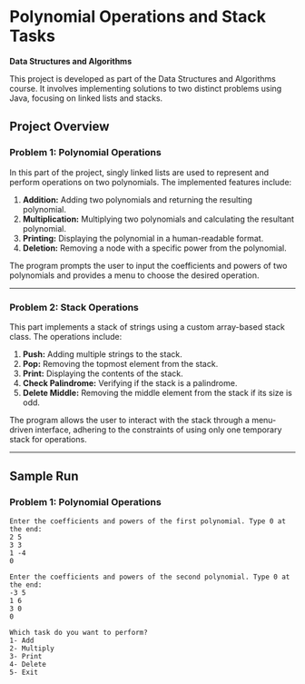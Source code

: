 # Polynomial Operations and Stack Tasks  
**Data Structures and Algorithms**  


This project is developed as part of the Data Structures and Algorithms course. It involves implementing solutions to two distinct problems using Java, focusing on linked lists and stacks.  

## Project Overview  

### Problem 1: Polynomial Operations  
In this part of the project, singly linked lists are used to represent and perform operations on two polynomials. The implemented features include:  
1. **Addition:** Adding two polynomials and returning the resulting polynomial.  
2. **Multiplication:** Multiplying two polynomials and calculating the resultant polynomial.  
3. **Printing:** Displaying the polynomial in a human-readable format.  
4. **Deletion:** Removing a node with a specific power from the polynomial.  

The program prompts the user to input the coefficients and powers of two polynomials and provides a menu to choose the desired operation.  

---

### Problem 2: Stack Operations  
This part implements a stack of strings using a custom array-based stack class. The operations include:  
1. **Push:** Adding multiple strings to the stack.  
2. **Pop:** Removing the topmost element from the stack.  
3. **Print:** Displaying the contents of the stack.  
4. **Check Palindrome:** Verifying if the stack is a palindrome.  
5. **Delete Middle:** Removing the middle element from the stack if its size is odd.  

The program allows the user to interact with the stack through a menu-driven interface, adhering to the constraints of using only one temporary stack for operations.  

---

## Sample Run  
### Problem 1: Polynomial Operations  
```text
Enter the coefficients and powers of the first polynomial. Type 0 at the end:  
2 5  
3 3  
1 -4  
0  

Enter the coefficients and powers of the second polynomial. Type 0 at the end:  
-3 5  
1 6  
3 0  
0  

Which task do you want to perform?  
1- Add  
2- Multiply  
3- Print  
4- Delete  
5- Exit  
